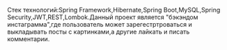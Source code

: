 Стек технологий:Spring Framework,Hibernate,Spring Boot,MySQL,Spring Security,JWT,REST,Lombok.Данный проект является "бэкэндом инстаграмма",где пользователь может зарегестртроваться и выкладывать посты с картинками,а другие лайкать и писать комментарии.
